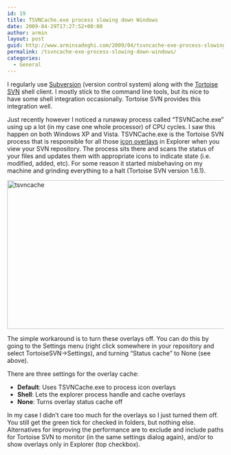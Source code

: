 ```yaml
---
id: 19
title: TSVNCache.exe process slowing down Windows
date: 2009-04-29T17:27:52+00:00
author: armin
layout: post
guid: http://www.arminsadeghi.com/2009/04/tsvncache-exe-process-slowing-down-windows/
permalink: /tsvncache-exe-process-slowing-down-windows/
categories:
  - General
---
```

I regularly use [Subversion](http://subversion.tigris.org/) (version control system) along with the [Tortoise SVN](http://tortoisesvn.tigris.org/) shell client. I mostly stick to the command line tools, but its nice to have some shell integration occasionally. Tortoise SVN provides this integration well.

<!--more-->

Just recently however I noticed a runaway process called &#8220;TSVNCache.exe&#8221; using up a lot (in my case one whole processor) of CPU cycles. I saw this happen on both Windows XP and Vista. TSVNCache.exe is the Tortoise SVN process that is responsible for all those [icon overlays](http://tortoisesvn.net/node/138) in Explorer when you view your SVN repository. The process sits there and scans the status of your files and updates them with appropriate icons to indicate state (i.e. modified, added, etc). For some reason it started misbehaving on my machine and grinding everything to a halt (Tortoise SVN version 1.6.1).

[<img class="alignnone size-full wp-image-43" src="http://www.arminsadeghi.com/wp-content/uploads/2009/04/tsvncache.jpg" alt="tsvncache" width="524" height="346" srcset="http://www.arminsadeghi.com/wp-content/uploads/2009/04/tsvncache.jpg 524w, http://www.arminsadeghi.com/wp-content/uploads/2009/04/tsvncache-300x198.jpg 300w" sizes="(max-width: 524px) 100vw, 524px" />](http://www.arminsadeghi.com/wp-content/uploads/2009/04/tsvncache.jpg)

The simple workaround is to turn these overlays off. You can do this by going to the Settings menu (right click somewhere in your repository and select TortoiseSVN->Settings), and turning &#8220;Status cache&#8221; to None (see above).

There are three settings for the overlay cache:

  * **Default**: Uses TSVNCache.exe to process icon overlays
  * **Shell**: Lets the explorer process handle and cache overlays
  * **None**: Turns overlay status cache off

In my case I didn&#8217;t care too much for the overlays so I just turned them off. You still get the green tick for checked in folders, but nothing else. Alternatives for improving the performance are to exclude and include paths for Tortoise SVN to monitor (in the same settings dialog again), and/or to show overlays only in Explorer (top checkbox).
